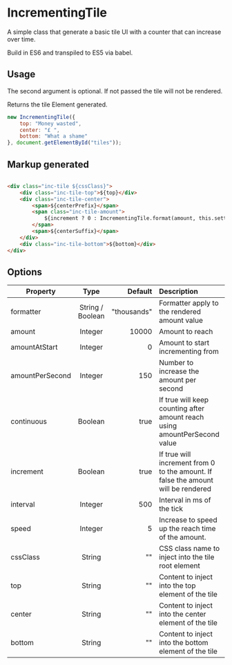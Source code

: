 # IncrementingTile

A simple class that generate a basic tile UI with a counter that can increase over time.

Build in ES6 and transpiled to ES5 via babel.

## Usage

The second argument is optional. If not passed the tile will not be rendered.

Returns the tile Element generated.

```javascript
new IncrementingTile({
    top: "Money wasted",
    center: "£ ",
    bottom: "What a shame"
}, document.getElementById("tiles"));
```

## Markup generated

```html

<div class="inc-tile ${cssClass}">
    <div class="inc-tile-top">${top}</div>
    <div class="inc-tile-center">
        <span>${centerPrefix}</span>
        <span class="inc-tile-amount">
            ${increment ? 0 : IncrementingTile.format(amount, this.settings.formatter)}
        </span>
        <span>${centerSuffix}</span>
    </div>
    <div class="inc-tile-bottom">${bottom}</div>
</div>

```

## Options

| Property        | Type           | Default  | Description |
| -------------- |:--------------:| --------:| :------------|
| formatter | String / Boolean | "thousands" | Formatter apply to the rendered amount value |
| amount | Integer |  10000 | Amount to reach |
| amountAtStart | Integer |  0 | Amount to start incrementing from |
| amountPerSecond | Integer | 150 | Number to increase the amount per second |
| continuous | Boolean | true | If true will keep counting after amount reach using amountPerSecond value |
| increment | Boolean | true | If true will increment from 0 to the amount. If false the amount will be rendered |
| interval | Integer | 500 | Interval in ms of the tick |
| speed | Integer | 5 | Increase to speed up the reach time of the amount. |
| cssClass | String | "" | CSS class name to inject into the tile root element |
| top | String | "" | Content to inject into the top element of the tile |
| center | String | "" | Content to inject into the center element of the tile |
| bottom | String | "" | Content to inject into the bottom element of the tile | 